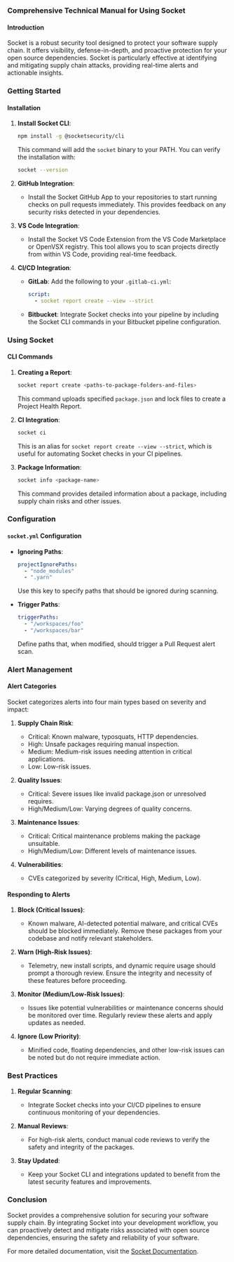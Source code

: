 ### Comprehensive Technical Manual for Using Socket

#### Introduction
Socket is a robust security tool designed to protect your software supply chain. It offers visibility, defense-in-depth, and proactive protection for your open source dependencies. Socket is particularly effective at identifying and mitigating supply chain attacks, providing real-time alerts and actionable insights.

### Getting Started

#### Installation
1. **Install Socket CLI**:
   ```bash
   npm install -g @socketsecurity/cli
   ```
   This command will add the `socket` binary to your PATH. You can verify the installation with:
   ```bash
   socket --version
   ```

2. **GitHub Integration**:
   - Install the Socket GitHub App to your repositories to start running checks on pull requests immediately. This provides feedback on any security risks detected in your dependencies.

3. **VS Code Integration**:
   - Install the Socket VS Code Extension from the VS Code Marketplace or OpenVSX registry. This tool allows you to scan projects directly from within VS Code, providing real-time feedback.

4. **CI/CD Integration**:
   - **GitLab**: Add the following to your `.gitlab-ci.yml`:
     ```yaml
     script:
       - socket report create --view --strict
     ```
   - **Bitbucket**: Integrate Socket checks into your pipeline by including the Socket CLI commands in your Bitbucket pipeline configuration.

### Using Socket

#### CLI Commands
1. **Creating a Report**:
   ```bash
   socket report create <paths-to-package-folders-and-files>
   ```
   This command uploads specified `package.json` and lock files to create a Project Health Report.

2. **CI Integration**:
   ```bash
   socket ci
   ```
   This is an alias for `socket report create --view --strict`, which is useful for automating Socket checks in your CI pipelines.

3. **Package Information**:
   ```bash
   socket info <package-name>
   ```
   This command provides detailed information about a package, including supply chain risks and other issues.

### Configuration

#### `socket.yml` Configuration
- **Ignoring Paths**:
  ```yaml
  projectIgnorePaths:
    - "node_modules"
    - ".yarn"
  ```
  Use this key to specify paths that should be ignored during scanning.

- **Trigger Paths**:
  ```yaml
  triggerPaths:
    - "/workspaces/foo"
    - "/workspaces/bar"
  ```
  Define paths that, when modified, should trigger a Pull Request alert scan.

### Alert Management

#### Alert Categories
Socket categorizes alerts into four main types based on severity and impact:
1. **Supply Chain Risk**:
   - Critical: Known malware, typosquats, HTTP dependencies.
   - High: Unsafe packages requiring manual inspection.
   - Medium: Medium-risk issues needing attention in critical applications.
   - Low: Low-risk issues.

2. **Quality Issues**:
   - Critical: Severe issues like invalid package.json or unresolved requires.
   - High/Medium/Low: Varying degrees of quality concerns.

3. **Maintenance Issues**:
   - Critical: Critical maintenance problems making the package unsuitable.
   - High/Medium/Low: Different levels of maintenance issues.

4. **Vulnerabilities**:
   - CVEs categorized by severity (Critical, High, Medium, Low).

#### Responding to Alerts
1. **Block (Critical Issues)**:
   - Known malware, AI-detected potential malware, and critical CVEs should be blocked immediately. Remove these packages from your codebase and notify relevant stakeholders.

2. **Warn (High-Risk Issues)**:
   - Telemetry, new install scripts, and dynamic require usage should prompt a thorough review. Ensure the integrity and necessity of these features before proceeding.

3. **Monitor (Medium/Low-Risk Issues)**:
   - Issues like potential vulnerabilities or maintenance concerns should be monitored over time. Regularly review these alerts and apply updates as needed.

4. **Ignore (Low Priority)**:
   - Minified code, floating dependencies, and other low-risk issues can be noted but do not require immediate action.

### Best Practices

1. **Regular Scanning**:
   - Integrate Socket checks into your CI/CD pipelines to ensure continuous monitoring of your dependencies.

2. **Manual Reviews**:
   - For high-risk alerts, conduct manual code reviews to verify the safety and integrity of the packages.

3. **Stay Updated**:
   - Keep your Socket CLI and integrations updated to benefit from the latest security features and improvements.

### Conclusion
Socket provides a comprehensive solution for securing your software supply chain. By integrating Socket into your development workflow, you can proactively detect and mitigate risks associated with open source dependencies, ensuring the safety and reliability of your software.

For more detailed documentation, visit the [Socket Documentation](https://docs.socket.dev/docs/getting-started).
